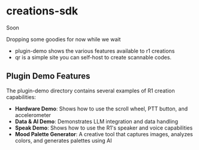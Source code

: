 # creations-sdk
Soon


Dropping some goodies for now while we wait
- plugin-demo shows the various features available to r1 creations
- qr is a simple site you can self-host to create scannable codes.

## Plugin Demo Features

The plugin-demo directory contains several examples of R1 creation capabilities:

- **Hardware Demo**: Shows how to use the scroll wheel, PTT button, and accelerometer
- **Data & AI Demo**: Demonstrates LLM integration and data handling
- **Speak Demo**: Shows how to use the R1's speaker and voice capabilities
- **Mood Palette Generator**: A creative tool that captures images, analyzes colors, and generates palettes using AI